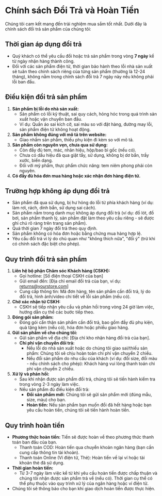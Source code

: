 # Chính sách Đổi Trả và Hoàn Tiền

Chúng tôi cam kết mang đến trải nghiệm mua sắm tốt nhất. Dưới đây là chính sách đổi trả sản phẩm của chúng tôi:

## Thời gian áp dụng đổi trả
* Quý khách có thể yêu cầu đổi hoặc trả sản phẩm trong vòng **7 ngày** kể từ ngày nhận hàng thành công.
* Đối với các sản phẩm điện tử, thời gian bảo hành theo lỗi nhà sản xuất sẽ tuân theo chính sách riêng của từng sản phẩm (thường là 12-24 tháng), không nằm trong chính sách đổi trả 7 ngày này nếu không phải lỗi ban đầu.

## Điều kiện đổi trả sản phẩm
1.  **Sản phẩm bị lỗi do nhà sản xuất:**
    * Sản phẩm có lỗi kỹ thuật, sai quy cách, hỏng hóc trong quá trình sản xuất hoặc vận chuyển ban đầu.
    * Ví dụ: Quần áo sai kích cỡ, sai màu so với đặt hàng, đường may lỗi, sản phẩm điện tử không hoạt động.
2.  **Sản phẩm không đúng với mô tả trên website:**
    * Giao nhầm sản phẩm, thiếu phụ kiện đi kèm so với mô tả.
3.  **Sản phẩm còn nguyên vẹn, chưa qua sử dụng:**
    * Còn đầy đủ tem, mác, nhãn hiệu, hộp/bao bì gốc (nếu có).
    * Chưa có dấu hiệu đã qua giặt tẩy, sử dụng, không bị dơ bẩn, trầy xước, biến dạng.
    * Đối với mỹ phẩm, thực phẩm chức năng: tem niêm phong phải còn nguyên.
4.  **Có đầy đủ hóa đơn mua hàng hoặc xác nhận đơn hàng điện tử.**

## Trường hợp không áp dụng đổi trả
* Sản phẩm đã qua sử dụng, bị hư hỏng do lỗi từ phía khách hàng (ví dụ: làm rơi, rách, dính bẩn, sử dụng sai cách).
* Sản phẩm nằm trong danh mục không áp dụng đổi trả (ví dụ: đồ lót, đồ bơi, sản phẩm thanh lý, sản phẩm đặt làm theo yêu cầu riêng - sẽ được ghi chú rõ ràng trên trang sản phẩm).
* Quá thời gian 7 ngày đổi trả theo quy định.
* Sản phẩm không có hóa đơn hoặc bằng chứng mua hàng hợp lệ.
* Yêu cầu đổi trả vì lý do chủ quan như "không thích nữa", "đổi ý" (trừ khi có chính sách đặc biệt cho phép).

## Quy trình đổi trả sản phẩm
1.  **Liên hệ bộ phận Chăm sóc Khách hàng (CSKH):**
    * Gọi hotline: [Số điện thoại CSKH của bạn]
    * Gửi email đến: [Địa chỉ email đổi trả của bạn, ví dụ: returns@yourstore.com]
    * Cung cấp thông tin: Mã đơn hàng, tên sản phẩm cần đổi trả, lý do đổi trả, hình ảnh/video chi tiết về lỗi sản phẩm (nếu có).
2.  **Chờ xác nhận từ CSKH:**
    * CSKH sẽ tiếp nhận yêu cầu và phản hồi trong vòng 24 giờ làm việc, hướng dẫn cụ thể các bước tiếp theo.
3.  **Đóng gói sản phẩm:**
    * Đóng gói cẩn thận sản phẩm cần đổi trả, bao gồm đầy đủ phụ kiện, quà tặng kèm (nếu có), hóa đơn hoặc phiếu giao hàng.
4.  **Gửi sản phẩm về cho chúng tôi:**
    * Gửi sản phẩm về địa chỉ: [Địa chỉ kho nhận hàng đổi trả của bạn].
    * **Chi phí vận chuyển đổi trả:**
        * Nếu lỗi do nhà sản xuất hoặc do chúng tôi giao sai/thiếu sản phẩm: Chúng tôi sẽ chịu hoàn toàn chi phí vận chuyển 2 chiều.
        * Nếu đổi sản phẩm do nhu cầu của khách (ví dụ: đổi size, đổi màu - nếu chính sách cho phép): Khách hàng vui lòng thanh toán chi phí vận chuyển 2 chiều.
5.  **Xử lý và phản hồi:**
    * Sau khi nhận được sản phẩm đổi trả, chúng tôi sẽ tiến hành kiểm tra trong vòng 2-3 ngày làm việc.
    * Nếu sản phẩm đủ điều kiện đổi trả:
        * **Đổi sản phẩm mới:** Chúng tôi sẽ gửi sản phẩm mới (đúng mẫu, size, màu) cho bạn.
        * **Hoàn tiền:** Nếu sản phẩm bạn muốn đổi đã hết hàng hoặc bạn yêu cầu hoàn tiền, chúng tôi sẽ tiến hành hoàn tiền.

## Quy trình hoàn tiền
* **Phương thức hoàn tiền:** Tiền sẽ được hoàn về theo phương thức thanh toán ban đầu của bạn.
    * Thanh toán COD: Hoàn tiền qua chuyển khoản ngân hàng (bạn cần cung cấp thông tin tài khoản).
    * Thanh toán Online (Ví điện tử, Thẻ): Hoàn tiền về lại ví hoặc tài khoản thẻ đã sử dụng.
* **Thời gian hoàn tiền:**
    * Từ 3-7 ngày làm việc kể từ khi yêu cầu hoàn tiền được chấp thuận và chúng tôi nhận được sản phẩm trả về (nếu có). Thời gian cụ thể có thể phụ thuộc vào quy trình xử lý của ngân hàng hoặc ví điện tử.
* Chúng tôi sẽ thông báo cho bạn khi giao dịch hoàn tiền được thực hiện.